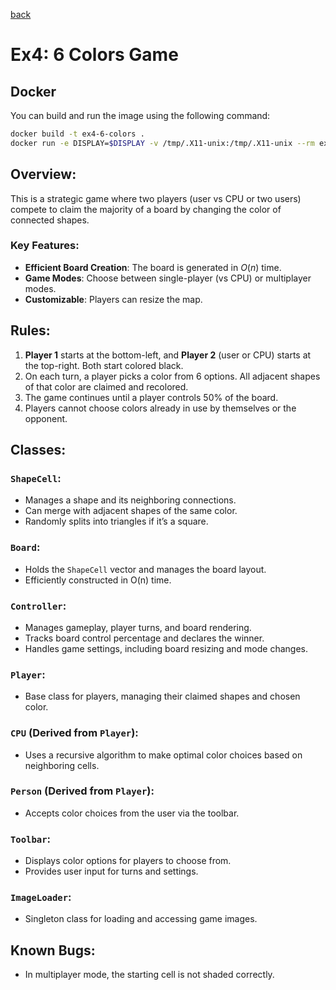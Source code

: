[back](../README.md)
# Ex4: 6 Colors Game

## Docker
You can build and run the image using the following command:

```bash
docker build -t ex4-6-colors .
docker run -e DISPLAY=$DISPLAY -v /tmp/.X11-unix:/tmp/.X11-unix --rm ex4-6-colors
```


## Overview:
This is a strategic game where two players (user vs CPU or two users) compete to claim the majority of a board by changing the color of connected shapes.

### Key Features:
- **Efficient Board Creation**: The board is generated in $O(n)$ time.
- **Game Modes**: Choose between single-player (vs CPU) or multiplayer modes.
- **Customizable**: Players can resize the map.

## Rules:
1. **Player 1** starts at the bottom-left, and **Player 2** (user or CPU) starts at the top-right. Both start colored black.
2. On each turn, a player picks a color from 6 options. All adjacent shapes of that color are claimed and recolored.
3. The game continues until a player controls 50% of the board.
4. Players cannot choose colors already in use by themselves or the opponent.

## Classes:

### `ShapeCell`:
- Manages a shape and its neighboring connections.
- Can merge with adjacent shapes of the same color.
- Randomly splits into triangles if it’s a square.

### `Board`:
- Holds the `ShapeCell` vector and manages the board layout.
- Efficiently constructed in O(n) time.

### `Controller`:
- Manages gameplay, player turns, and board rendering.
- Tracks board control percentage and declares the winner.
- Handles game settings, including board resizing and mode changes.

### `Player`:
- Base class for players, managing their claimed shapes and chosen color.

### `CPU` (Derived from `Player`):
- Uses a recursive algorithm to make optimal color choices based on neighboring cells.

### `Person` (Derived from `Player`):
- Accepts color choices from the user via the toolbar.

### `Toolbar`:
- Displays color options for players to choose from.
- Provides user input for turns and settings.

### `ImageLoader`:
- Singleton class for loading and accessing game images.

## Known Bugs:
- In multiplayer mode, the starting cell is not shaded correctly.
